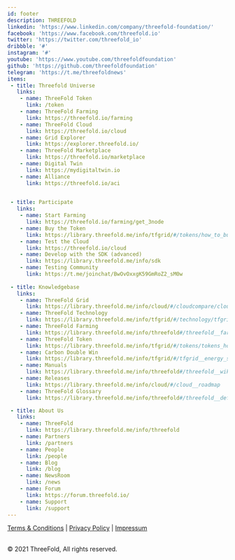 ```yaml
---
id: footer
description: THREEFOLD
linkedin: 'https://www.linkedin.com/company/threefold-foundation/'
facebook: 'https://www.facebook.com/threefold.io'
twitter: 'https://twitter.com/threefold_io'
dribbble: '#'
instagram: '#'
youtube: 'https://www.youtube.com/threefoldfoundation'
github: 'https://github.com/threefoldfoundation'
telegram: 'https://t.me/threefoldnews'
items:
 - title: Threefold Universe
   links:
    - name: ThreeFold Token
      link: /token
    - name: ThreeFold Farming
      link: https://threefold.io/farming
    - name: ThreeFold Cloud
      link: https://threefold.io/cloud
    - name: Grid Explorer
      link: https://explorer.threefold.io/      
    - name: ThreeFold Marketplace
      link: https://threefold.io/marketplace
    - name: Digital Twin
      link: https://mydigitaltwin.io
    - name: Alliance
      link: https://threefold.io/aci

        
 - title: Participate
   links:
    - name: Start Farming
      link: https://threefold.io/farming/get_3node
    - name: Buy the Token
      link: https://library.threefold.me/info/tfgrid/#/tokens/how_to_buy
    - name: Test the Cloud
      link: https://threefold.io/cloud
    - name: Develop with the SDK (advanced)
      link: https://library.threefold.me/info/sdk
    - name: Testing Community
      link: https://t.me/joinchat/BwOvOxxgK59GmRoZ2_sM0w
 
 - title: Knowledgebase
   links:
    - name: ThreeFold Grid
      link: https://library.threefold.me/info/cloud/#/cloudcompare/cloud_compare.md
    - name: ThreeFold Technology
      link: https://library.threefold.me/info/tfgrid/#/technology/tfgrid_primitives
    - name: ThreeFold Farming
      link: https://library.threefold.me/info/threefold#/threefold__farming_intro
    - name: ThreeFold Token
      link: https://library.threefold.me/info/tfgrid/#/tokens/tokens_home.md
    - name: Carbon Double Win
      link: https://library.threefold.me/info/tfgrid/#/tfgrid__energy_savings
    - name: Manuals
      link: https://library.threefold.me/info/threefold#/threefold__wiki_overview
    - name: Releases
      link: https://library.threefold.me/info/cloud/#/cloud__roadmap
    - name: ThreeFold Glossary
      link: https://library.threefold.me/info/threefold#/threefold__defs

 - title: About Us
   links:
    - name: ThreeFold
      link: https://library.threefold.me/info/threefold
    - name: Partners
      link: /partners
    - name: People
      link: /people
    - name: Blog
      link: /blog
    - name: NewsRoom
      link: /news
    - name: Forum
      link: https://forum.threefold.io/
    - name: Support
      link: /support
---
```


[Terms & Conditions](https://library.threefold.me/info/legal#/legal__terms_conditions_websites) | [Privacy Policy](https://library.threefold.me/info/legal#/legal__privacypolicy) | [Impressum]()

<br/>
&#xA9; 2021 ThreeFold, All rights reserved.